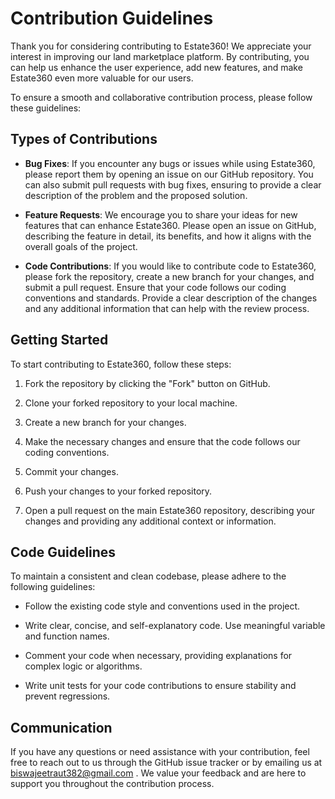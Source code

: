 # Contribution Guidelines

Thank you for considering contributing to Estate360! We appreciate your interest in improving our land marketplace platform. By contributing, you can help us enhance the user experience, add new features, and make Estate360 even more valuable for our users.

To ensure a smooth and collaborative contribution process, please follow these guidelines:

## Types of Contributions

- **Bug Fixes**: If you encounter any bugs or issues while using Estate360, please report them by opening an issue on our GitHub repository. You can also submit pull requests with bug fixes, ensuring to provide a clear description of the problem and the proposed solution.

- **Feature Requests**: We encourage you to share your ideas for new features that can enhance Estate360. Please open an issue on GitHub, describing the feature in detail, its benefits, and how it aligns with the overall goals of the project.

- **Code Contributions**: If you would like to contribute code to Estate360, please fork the repository, create a new branch for your changes, and submit a pull request. Ensure that your code follows our coding conventions and standards. Provide a clear description of the changes and any additional information that can help with the review process.

## Getting Started

To start contributing to Estate360, follow these steps:

1. Fork the repository by clicking the "Fork" button on GitHub.

2. Clone your forked repository to your local machine.

3. Create a new branch for your changes.

4. Make the necessary changes and ensure that the code follows our coding conventions.

5. Commit your changes.

6. Push your changes to your forked repository.

7. Open a pull request on the main Estate360 repository, describing your changes and providing any additional context or information.

## Code Guidelines

To maintain a consistent and clean codebase, please adhere to the following guidelines:

- Follow the existing code style and conventions used in the project.

- Write clear, concise, and self-explanatory code. Use meaningful variable and function names.

- Comment your code when necessary, providing explanations for complex logic or algorithms.

- Write unit tests for your code contributions to ensure stability and prevent regressions.

## Communication

If you have any questions or need assistance with your contribution, feel free to reach out to us through the GitHub issue tracker or by emailing us at biswajeetraut382@gmail.com . We value your feedback and are here to support you throughout the contribution process.


